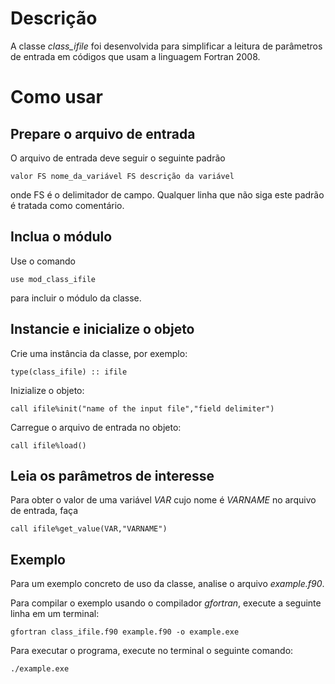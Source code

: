 # Descrição
A classe *class_ifile* foi desenvolvida para simplificar a leitura de parâmetros de entrada em códigos que usam a linguagem Fortran 2008.

# Como usar

## Prepare o arquivo de entrada

O arquivo de entrada deve seguir o seguinte padrão

```
valor FS nome_da_variável FS descrição da variável
```

onde FS é o delimitador de campo. Qualquer linha que não siga este padrão é tratada como comentário.

## Inclua o módulo
Use o comando
```
use mod_class_ifile
```
para incluir o módulo da classe.

## Instancie e inicialize o objeto

Crie uma instância da classe, por exemplo:
```
type(class_ifile) :: ifile
```

Inizialize o objeto:
```
call ifile%init("name of the input file","field delimiter")
```

Carregue o arquivo de entrada no objeto:
```
call ifile%load()
```

## Leia os parâmetros de interesse

Para obter o valor de uma variável *VAR* cujo nome é *VARNAME* no arquivo de entrada, faça
```
call ifile%get_value(VAR,"VARNAME")
```

## Exemplo

Para um exemplo concreto de uso da classe, analise o arquivo *example.f90*. 

Para compilar o exemplo usando o compilador *gfortran*, execute a seguinte linha em um terminal:
```
gfortran class_ifile.f90 example.f90 -o example.exe
```

Para executar o programa, execute no terminal o seguinte comando:
```
./example.exe
```